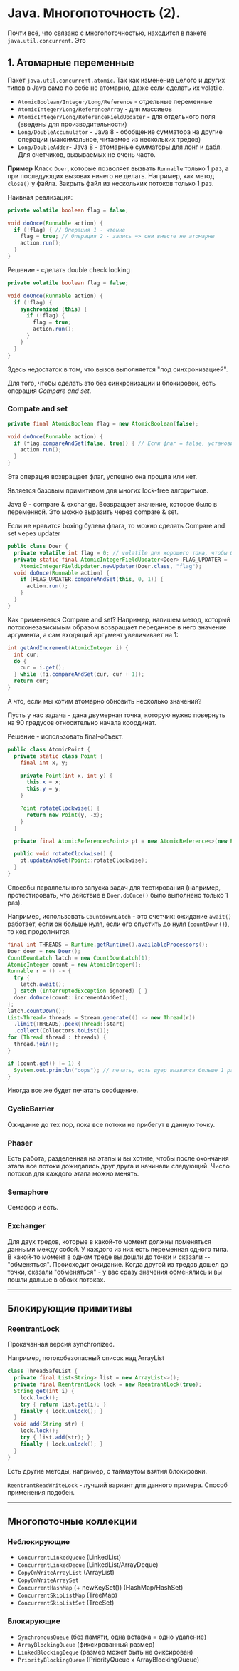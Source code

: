 # Java. Многопоточность (2).

Почти всё, что связано с многопоточностью, находится в пакете `java.util.concurrent`. Это

## 1. Атомарные переменные

Пакет `java.util.concurrent.atomic`. Так как изменение целого и других типов в Java само по себе не атомарно, даже если сделать их volatile.

* `AtomicBoolean/Integer/Long/Reference` - отдельные переменные
* `AtomicInteger/Long/ReferenceArray` - для массивов
* `AtomicInteger/Long/ReferenceFieldUpdater` - для отдельного поля (введены для производительности)
* `Long/DoubleAccumulator` - Java 8 - обобщение сумматора на другие операции (максимальное, читаемое из нескольких тредов)
* `Long/DoubleAdder`- Java 8 - атомарные сумматоры для лонг и дабл. Для счетчиков, вызываемых не очень часто.

__Пример__ Класс `Doer`, которые позволяет вызвать `Runnable` только 1 раз, а при последующих вызовах ничего не делать. Например, как метод `close()` у файла. Закрыть файл из нескольких потоков только 1 раз.

Наивная реализация:

```java
private volatile boolean flag = false;

void doOnce(Runnable action) {
  if (!flag) { // Операция 1 - чтение
    flag = true; // Операция 2 - запись => они вместе не атомарны
    action.run();
  }
}
```

Решение - сделать double check locking

```java
private volatile boolean flag = false;

void doOnce(Runnable action) {
  if (!flag) {
    synchronized (this) {
      if (!flag) {
        flag = true;
        action.run();
      } 
    }
  }
}
```

Здесь недостаток в том, что вызов выполняется "под синхронизацией".

Для того, чтобы сделать это без синхронизации и блокировок, есть операция _Compare and set_.

### Compate and set

```java
private final AtomicBoolean flag = new AtomicBoolean(false);

void doOnce(Runnable action) {
  if (flag.compareAndSet(false, true)) { // Если флаг = false, установить в него true (АТОМАРНО!)
    action.run();
  }
}
```

Эта операция возвращает флаг, успешно она прошла или нет.

Является базовым примитивом для многих lock-free алгоритмов.

Java 9 - compare & exchange. Возвращает значение, которое было в переменной. Это можно выразить через compare & set.

Если не нравится boxing булева флага, то можно сделать Compare and set через updater

```java
public class Doer {
  private volatile int flag = 0; // volatile для хорошего тона, чтобы была видна многопоточность его применения
  private static final AtomicIntegerFieldUpdater<Doer> FLAG_UPDATER =
    AtomicIntegerFieldUpdater.newUpdater(Doer.class, "flag");
  void doOnce(Runnable action) {
    if (FLAG_UPDATER.compareAndSet(this, 0, 1)) {
      action.run();
    }
  }
}
```

Как применяется Compare and set? Например, напишем метод, который потоконезависимым образом возвращает переданное в него значение аргумента, а сам входящий аргумент увеличивает на 1:

```java
int getAndIncrement(AtomicInteger i) {
  int cur;
  do {
    cur = i.get();
  } while (!i.compareAndSet(cur, cur + 1));
  return cur;
}
```

А что, если мы хотим атомарно обновить несколько значений?

Пусть у нас задача - дана двумерная точка, которую нужно повернуть на 90 градусов относительно начала координат.

Решение - использовать  final-объект.

```java
public class AtomicPoint {
  private static class Point {
    final int x, y;

    private Point(int x, int y) {
      this.x = x;
      this.y = y;
    }

    Point rotateClockwise() {
      return new Point(y, -x);
    }
  }

  private final AtomicReference<Point> pt = new AtomicReference<>(new Point(0, 1));

  public void rotateClockwise() {
    pt.updateAndGet(Point::rotateClockwise);
  }
}
```

Способы параллельного запуска задач для тестирования (например, протестировать, что действие в `Doer.doOnce()` было выполнено только 1 раз).

Например, использовать `CountdownLatch` - это счетчик: ожидание `await()` работает, если он больше нуля, если его опустить до нуля (`countDown()`), то код продолжится.

```java
final int THREADS = Runtime.getRuntime().availableProcessors();
Doer doer = new Doer();
CountDownLatch latch = new CountDownLatch(1);
AtomicInteger count = new AtomicInteger();
Runnable r = () -> {
  try {
    latch.await();
  } catch (InterruptedException ignored) { }
  doer.doOnce(count::incrementAndGet);
};
latch.countDown();
List<Thread> threads = Stream.generate(() -> new Thread(r))
  .limit(THREADS).peek(Thread::start)
  .collect(Collectors.toList());
for (Thread thread : threads) {
  thread.join();
}

if (count.get() != 1) {
  System.out.println("oops"); // печать, есть дуер вызвался больше 1 раза
}
```

Иногда все же будет печатать сообщение.

### CyclicBarrier

Ожидание до тех пор, пока все потоки не прибегут в данную точку.

### Phaser

Есть работа, разделенная на этапы и вы хотите, чтобы после окончания этапа все потоки дожидались друг друга и начинали следующий. Число потоков для каждого этапа можно менять.

### Semaphore

Семафор и есть.

### Exchanger 

Для двух тредов, которые в какой-то момент должны поменяться данными между собой. У каждого из них есть переменная одного типа. В какой-то момент в одном треде вы дошли до точки и сказали -- "обменяться". Происходит ожидание. Когда другой из тредов дошел до точки, сказали "обменяться" - у вас сразу значения обменялись и вы пошли дальше в обоих потоках.

---

## Блокирующиe примитивы

### ReentrantLock

Прокачанная версия synchronized.

Например, потокобезопасный список над ArrayList

```java
class ThreadSafeList {
  private final List<String> list = new ArrayList<>();
  private final ReentrantLock lock = new ReentrantLock(true);
  String get(int i) {
    lock.lock();
    try { return list.get(i); }
    finally { lock.unlock(); }
  }
  void add(String str) { 
    lock.lock();
    try { list.add(str); }
    finally { lock.unlock(); }
  }
}
```

Есть другие методы, например, с таймаутом взятия блокировки.

`ReentrantReadWriteLock` - лучший вариант для данного примера. Способ применения подобен.

---

## Многопоточные коллекции

### Неблокирующие

* `ConcurrentLinkedQueue` (LinkedList)
* `ConcurrentLinkedDeque` (LinkedList/ArrayDeque)
* `CopyOnWriteArrayList` (ArrayList)
* `CopyOnWriteArraySet`
* `ConcurrentHashMap` (+ newKeySet()) (HashMap/HashSet)
* `ConcurrentSkipListMap` (TreeMap)
* `ConcurrentSkipListSet` (TreeSet)

### Блокирующие

* `SynchronousQueue` (без памяти, одна вставка = одно удаление)
* `ArrayBlockingQueue` (фиксированный размер)
* `LinkedBlockingDeque` (размер может быть не фиксирован)
* `PriorityBlockingQueue` (PriorityQueue x ArrayBlockingQueue)